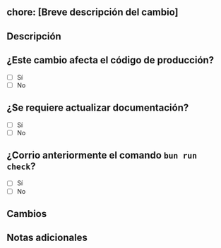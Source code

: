 ## chore: [Breve descripción del cambio]

## Descripción

<!-- Explica qué cambio se hizo y por qué. -->

## ¿Este cambio afecta el código de producción?

- [ ] Sí
- [ ] No

## ¿Se requiere actualizar documentación?

- [ ] Sí
- [ ] No

## ¿Corrio anteriormente el comando `bun run check`?

- [ ] Sí
- [ ] No

## Cambios

<!-- Explica qué archivos o configuraciones fueron modificados. -->

## Notas adicionales

<!-- Agrega cualquier otra información relevante aquí. -->
